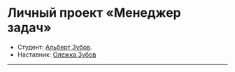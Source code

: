 # Личный проект «Менеджер задач»

* Студент: [Альберт Зубов](https://htmlacademy.ru/profile/id915403).
* Наставник: [Олежка Зубов](https://htmlacademy.ru/profile/id42701)

---